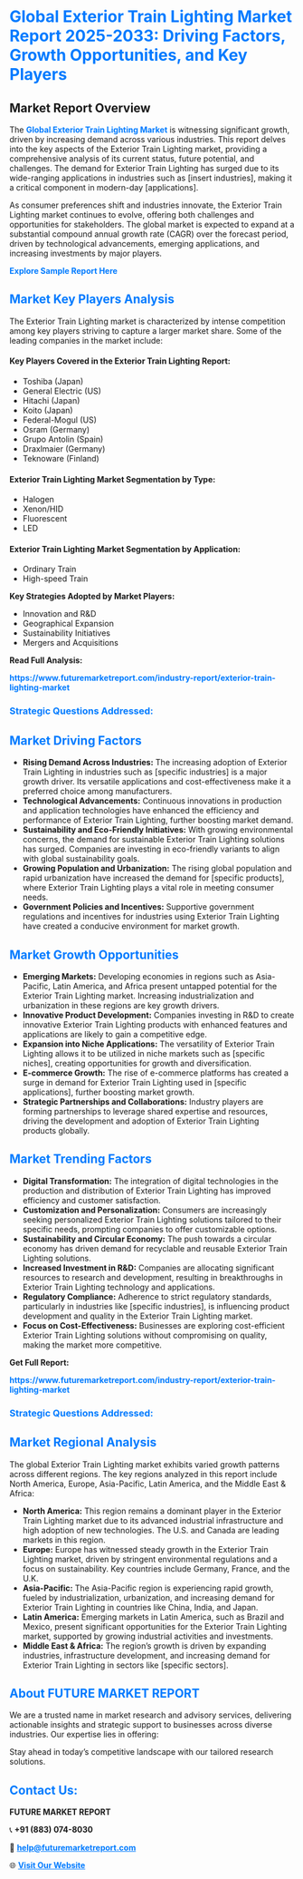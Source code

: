 <h1 style="color: #007BFF;">Global Exterior Train Lighting Market Report 2025-2033: Driving Factors, Growth Opportunities, and Key Players</h1>

<section id="overview">
<h2>Market Report Overview</h2>
<p>The <a href="https://www.futuremarketreport.com/industry-report/exterior-train-lighting-market" style="color: #007BFF; text-decoration: none;"><strong>Global Exterior Train Lighting Market</strong></a> is witnessing significant growth, driven by increasing demand across various industries. This report delves into the key aspects of the Exterior Train Lighting market, providing a comprehensive analysis of its current status, future potential, and challenges. The demand for Exterior Train Lighting has surged due to its wide-ranging applications in industries such as [insert industries], making it a critical component in modern-day [applications].</p>
<p>As consumer preferences shift and industries innovate, the Exterior Train Lighting market continues to evolve, offering both challenges and opportunities for stakeholders. The global market is expected to expand at a substantial compound annual growth rate (CAGR) over the forecast period, driven by technological advancements, emerging applications, and increasing investments by major players.</p>
</section>

<section id="overview">
<p><a href="https://www.futuremarketreport.com/request-sample/reportId=53149" style="color: #007BFF; text-decoration: none;"><strong>Explore Sample Report Here</strong></a></p>
</section>

<section id="key-players">
<h2 style="color: #007BFF;">Market Key Players Analysis</h2>
<p>The Exterior Train Lighting market is characterized by intense competition among key players striving to capture a larger market share. Some of the leading companies in the market include:</p>
<h4>Key Players Covered in the Exterior Train Lighting Report:</h4>
<ul><li>Toshiba (Japan)</li><li>General Electric (US)</li><li>Hitachi (Japan)</li><li>Koito (Japan)</li><li>Federal-Mogul (US)</li><li>Osram (Germany)</li><li>Grupo Antolin (Spain)</li><li>Draxlmaier (Germany)</li><li>Teknoware (Finland)</li></ul>
<h4>Exterior Train Lighting Market Segmentation by Type:</h4>
<ul><li>Halogen</li><li>Xenon/HID</li><li>Fluorescent</li><li>LED</li></ul>

<h4>Exterior Train Lighting Market Segmentation by Application:</h4>
<ul><li>Ordinary Train</li><li>High-speed Train</li></ul>
<p><strong>Key Strategies Adopted by Market Players:</strong></p>
<ul>
<li>Innovation and R&D</li>
<li>Geographical Expansion</li>
<li>Sustainability Initiatives</li>
<li>Mergers and Acquisitions</li>
</ul>
</section>

<section>
<p><strong>Read Full Analysis: </strong></p><a href="https://www.futuremarketreport.com/industry-report/exterior-train-lighting-market" style="color: #007BFF; text-decoration: none;"><strong>https://www.futuremarketreport.com/industry-report/exterior-train-lighting-market</strong></a>
<h3 style="color: #007BFF;">Strategic Questions Addressed:</h3>
</section>

<section id="driving-factors">
<h2 style="color: #007BFF;">Market Driving Factors</h2>
<ul>
<li><strong>Rising Demand Across Industries:</strong> The increasing adoption of Exterior Train Lighting in industries such as [specific industries] is a major growth driver. Its versatile applications and cost-effectiveness make it a preferred choice among manufacturers.</li>
<li><strong>Technological Advancements:</strong> Continuous innovations in production and application technologies have enhanced the efficiency and performance of Exterior Train Lighting, further boosting market demand.</li>
<li><strong>Sustainability and Eco-Friendly Initiatives:</strong> With growing environmental concerns, the demand for sustainable Exterior Train Lighting solutions has surged. Companies are investing in eco-friendly variants to align with global sustainability goals.</li>
<li><strong>Growing Population and Urbanization:</strong> The rising global population and rapid urbanization have increased the demand for [specific products], where Exterior Train Lighting plays a vital role in meeting consumer needs.</li>
<li><strong>Government Policies and Incentives:</strong> Supportive government regulations and incentives for industries using Exterior Train Lighting have created a conducive environment for market growth.</li>
</ul>
</section>

<section id="growth-opportunities">
<h2 style="color: #007BFF;">Market Growth Opportunities</h2>
<ul>
<li><strong>Emerging Markets:</strong> Developing economies in regions such as Asia-Pacific, Latin America, and Africa present untapped potential for the Exterior Train Lighting market. Increasing industrialization and urbanization in these regions are key growth drivers.</li>
<li><strong>Innovative Product Development:</strong> Companies investing in R&D to create innovative Exterior Train Lighting products with enhanced features and applications are likely to gain a competitive edge.</li>
<li><strong>Expansion into Niche Applications:</strong> The versatility of Exterior Train Lighting allows it to be utilized in niche markets such as [specific niches], creating opportunities for growth and diversification.</li>
<li><strong>E-commerce Growth:</strong> The rise of e-commerce platforms has created a surge in demand for Exterior Train Lighting used in [specific applications], further boosting market growth.</li>
<li><strong>Strategic Partnerships and Collaborations:</strong> Industry players are forming partnerships to leverage shared expertise and resources, driving the development and adoption of Exterior Train Lighting products globally.</li>
</ul>
</section>

<section id="trending-factors">
<h2 style="color: #007BFF;">Market Trending Factors</h2>
<ul>
<li><strong>Digital Transformation:</strong> The integration of digital technologies in the production and distribution of Exterior Train Lighting has improved efficiency and customer satisfaction.</li>
<li><strong>Customization and Personalization:</strong> Consumers are increasingly seeking personalized Exterior Train Lighting solutions tailored to their specific needs, prompting companies to offer customizable options.</li>
<li><strong>Sustainability and Circular Economy:</strong> The push towards a circular economy has driven demand for recyclable and reusable Exterior Train Lighting solutions.</li>
<li><strong>Increased Investment in R&D:</strong> Companies are allocating significant resources to research and development, resulting in breakthroughs in Exterior Train Lighting technology and applications.</li>
<li><strong>Regulatory Compliance:</strong> Adherence to strict regulatory standards, particularly in industries like [specific industries], is influencing product development and quality in the Exterior Train Lighting market.</li>
<li><strong>Focus on Cost-Effectiveness:</strong> Businesses are exploring cost-efficient Exterior Train Lighting solutions without compromising on quality, making the market more competitive.</li>
</ul>
</section>

<section>
<p><strong>Get Full Report: </strong></p><a href="https://www.futuremarketreport.com/industry-report/exterior-train-lighting-market" style="color: #007BFF; text-decoration: none;"><strong>https://www.futuremarketreport.com/industry-report/exterior-train-lighting-market</strong></a>
<h3 style="color: #007BFF;">Strategic Questions Addressed:</h3>
</section>


<section id="regional-analysis">
<h2 style="color: #007BFF;">Market Regional Analysis</h2>
<p>The global Exterior Train Lighting market exhibits varied growth patterns across different regions. The key regions analyzed in this report include North America, Europe, Asia-Pacific, Latin America, and the Middle East & Africa:</p>
<ul>
<li><strong>North America:</strong> This region remains a dominant player in the Exterior Train Lighting market due to its advanced industrial infrastructure and high adoption of new technologies. The U.S. and Canada are leading markets in this region.</li>
<li><strong>Europe:</strong> Europe has witnessed steady growth in the Exterior Train Lighting market, driven by stringent environmental regulations and a focus on sustainability. Key countries include Germany, France, and the U.K.</li>
<li><strong>Asia-Pacific:</strong> The Asia-Pacific region is experiencing rapid growth, fueled by industrialization, urbanization, and increasing demand for Exterior Train Lighting in countries like China, India, and Japan.</li>
<li><strong>Latin America:</strong> Emerging markets in Latin America, such as Brazil and Mexico, present significant opportunities for the Exterior Train Lighting market, supported by growing industrial activities and investments.</li>
<li><strong>Middle East & Africa:</strong> The region’s growth is driven by expanding industries, infrastructure development, and increasing demand for Exterior Train Lighting in sectors like [specific sectors].</li>
</ul>
</section>

<footer>
<h2 style="color: #007BFF;">About FUTURE MARKET REPORT</h2>
<p>We are a trusted name in market research and advisory services, delivering actionable insights and strategic support to businesses across diverse industries. Our expertise lies in offering:</p>

<p>Stay ahead in today’s competitive landscape with our tailored research solutions.</p>

<h2 style="color: #007BFF;">Contact Us:</h2>
<p><strong>FUTURE MARKET REPORT</strong></p>
<p>📞 <strong>+91 (883) 074-8030</strong></p>
<p>📧 <strong><a href="mailto:help@futuremarketreport.com" style="color: #007BFF;">help@futuremarketreport.com</a></strong></p>
<p>🌐 <strong><a href="https://www.futuremarketreport.com/" style="color: #007BFF;">Visit Our Website</a></strong></p>
</footer>